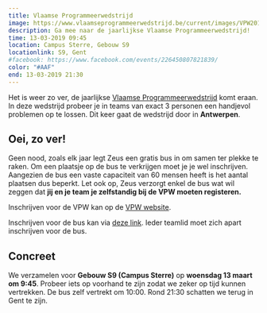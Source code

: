 ```yaml
---
title: Vlaamse Programmeerwedstrijd
image: https://www.vlaamseprogrammeerwedstrijd.be/current/images/VPW2018grootP.png
description: Ga mee naar de jaarlijkse Vlaamse Programmeerwedstrijd!
time: 13-03-2019 09:45
location: Campus Sterre, Gebouw S9
locationlink: S9, Gent
#facebook: https://www.facebook.com/events/226450807821839/
color: "#AAF"
end: 13-03-2019 21:30
---
```


Het is weer zo ver, de jaarlijkse [Vlaamse Programmeerwedstrijd](http://www.vlaamseprogrammeerwedstrijd.be/) komt eraan. In deze wedstrijd probeer je in teams van exact 3 personen een handjevol problemen op te lossen. Dit keer gaat de wedstrijd door in **Antwerpen**.

## Oei, zo ver!
Geen nood, zoals elk jaar legt Zeus een gratis bus in om samen ter plekke te raken. Om een plaatsje op de bus te verkrijgen moet je je wel inschrijven. Aangezien de bus een vaste capaciteit van 60 mensen heeft is het aantal plaatsen dus beperkt. Let ook op, Zeus verzorgt enkel de bus wat wil zeggen dat **jij en je team je zelfstandig bij de VPW moeten registeren.**

Inschrijven voor de VPW kan op de [VPW website](https://www.vlaamseprogrammeerwedstrijd.be/current/#inschrijven).

Inschrijven voor de bus kan via [deze link](https://event.fkgent.be/events/234). Ieder teamlid moet zich apart inschrijven voor de bus.

## Concreet
We verzamelen voor **Gebouw S9 (Campus Sterre)** op **woensdag 13 maart om 9:45**. Probeer iets op voorhand te zijn zodat we zeker op tijd kunnen vertrekken. De bus zelf vertrekt om 10:00. Rond 21:30 schatten we terug in Gent te zijn.
